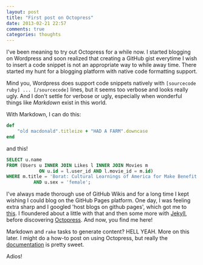 ```yaml
---
layout: post
title: "First post on Octopress"
date: 2013-02-21 22:57
comments: true
categories: thoughts
---
```


I've been meaning to try out Octopress for a while now. I started
blogging on Wordpress and soon realized that creating a GitHub gist
everytime I wish to insert a code snippet is not an appropriate way to
while away time. There started my hunt for a blogging platform with
native code formatting support.
<!-- more -->

Mind you, Wordpress does support code snippets natively with
`[sourcecode ruby] ... [/sourcecode]` lines, but it seems too verbose and
looks really ugly. And I don't settle for verbose or ugly, especially
when wonderful things like _Markdown_ exist in this world.

With Markdown, I can do this:
```ruby
def
	"old macdonald".titleize + "HAD A FARM".downcase
end
```
and this!
```sql
SELECT u.name 
FROM (Users u INNER JOIN Likes l INNER JOIN Movies m 
			ON u.id = l.user_id AND l.movie_id = m.id)
WHERE m.title = 'Borat: Cultural Learnings of America for Make Benefit Glorious Nation of Kazakhstan'
		  AND u.sex = 'female';
```

I've always made thorough use of GitHub Wikis and for a long time I kept
wishing I could blog on the GitHub Pages platform. One day, I was
feeling extra sharp and I googled 'host blogs on github pages', which
got me to [this](http://pages.github.com/). I floundered about a little
with that and then some more with [Jekyll](http://jekyllrb.com/), before
discovering [Octopress](http://octopress.org/). And now, you find me
here!

Markdown and `rake` tasks to generate content? HELL YEAH.
More on this later. I might do a how-to post on using Octopress, but
really the [documentation](http://octopress.org/docs/setup/) is pretty sweet.

Adios!
